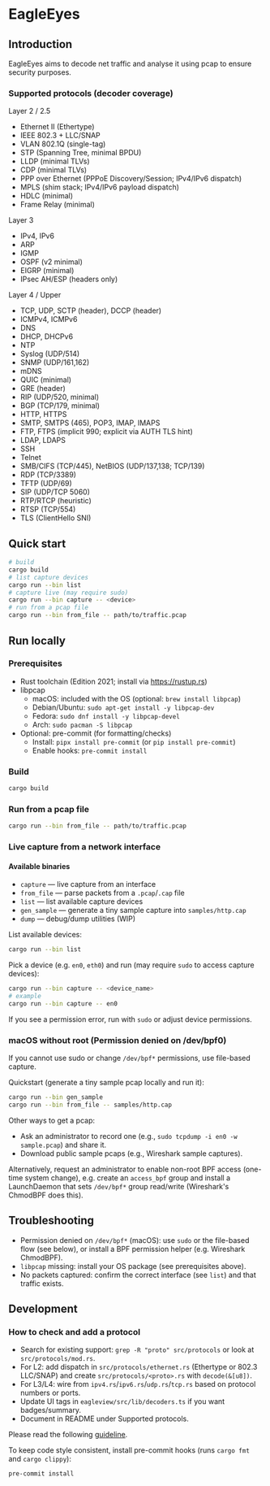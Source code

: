 # EagleEyes

## Introduction

EagleEyes aims to decode net traffic and analyse it using pcap to ensure security purposes.

### Supported protocols (decoder coverage)
Layer 2 / 2.5
- Ethernet II (Ethertype)
- IEEE 802.3 + LLC/SNAP
- VLAN 802.1Q (single-tag)
- STP (Spanning Tree, minimal BPDU)
- LLDP (minimal TLVs)
- CDP (minimal TLVs)
- PPP over Ethernet (PPPoE Discovery/Session; IPv4/IPv6 dispatch)
- MPLS (shim stack; IPv4/IPv6 payload dispatch)
- HDLC (minimal)
- Frame Relay (minimal)

Layer 3
- IPv4, IPv6
- ARP
- IGMP
- OSPF (v2 minimal)
- EIGRP (minimal)
- IPsec AH/ESP (headers only)

Layer 4 / Upper
- TCP, UDP, SCTP (header), DCCP (header)
- ICMPv4, ICMPv6
- DNS
- DHCP, DHCPv6
- NTP
- Syslog (UDP/514)
- SNMP (UDP/161,162)
- mDNS
- QUIC (minimal)
- GRE (header)
- RIP (UDP/520, minimal)
- BGP (TCP/179, minimal)
- HTTP, HTTPS
- SMTP, SMTPS (465), POP3, IMAP, IMAPS
- FTP, FTPS (implicit 990; explicit via AUTH TLS hint)
- LDAP, LDAPS
- SSH
- Telnet
- SMB/CIFS (TCP/445), NetBIOS (UDP/137,138; TCP/139)
- RDP (TCP/3389)
- TFTP (UDP/69)
- SIP (UDP/TCP 5060)
- RTP/RTCP (heuristic)
- RTSP (TCP/554)
- TLS (ClientHello SNI)

## Quick start

```sh
# build
cargo build
# list capture devices
cargo run --bin list
# capture live (may require sudo)
cargo run --bin capture -- <device>
# run from a pcap file
cargo run --bin from_file -- path/to/traffic.pcap
```

## Run locally

### Prerequisites

- Rust toolchain (Edition 2021; install via https://rustup.rs)
- libpcap
  - macOS: included with the OS (optional: `brew install libpcap`)
  - Debian/Ubuntu: `sudo apt-get install -y libpcap-dev`
  - Fedora: `sudo dnf install -y libpcap-devel`
  - Arch: `sudo pacman -S libpcap`
- Optional: pre-commit (for formatting/checks)
  - Install: `pipx install pre-commit` (or `pip install pre-commit`)
  - Enable hooks: `pre-commit install`

### Build

```sh
cargo build
```

### Run from a pcap file

```sh
cargo run --bin from_file -- path/to/traffic.pcap
```

### Live capture from a network interface

#### Available binaries
- `capture` — live capture from an interface
- `from_file` — parse packets from a `.pcap`/`.cap` file
- `list` — list available capture devices
- `gen_sample` — generate a tiny sample capture into `samples/http.cap`
- `dump` — debug/dump utilities (WIP)

List available devices:

```sh
cargo run --bin list
```

Pick a device (e.g. `en0`, `eth0`) and run (may require `sudo` to access capture devices):

```sh
cargo run --bin capture -- <device_name>
# example
cargo run --bin capture -- en0
```

If you see a permission error, run with `sudo` or adjust device permissions.

### macOS without root (Permission denied on /dev/bpf0)

If you cannot use sudo or change `/dev/bpf*` permissions, use file-based capture.

Quickstart (generate a tiny sample pcap locally and run it):

```sh
cargo run --bin gen_sample
cargo run --bin from_file -- samples/http.cap
```

Other ways to get a pcap:
- Ask an administrator to record one (e.g., `sudo tcpdump -i en0 -w sample.pcap`) and share it.
- Download public sample pcaps (e.g., Wireshark sample captures).

Alternatively, request an administrator to enable non-root BPF access (one-time system change), e.g. create an `access_bpf` group and install a LaunchDaemon that sets `/dev/bpf*` group read/write (Wireshark's ChmodBPF does this).

## Troubleshooting
- Permission denied on `/dev/bpf*` (macOS): use `sudo` or the file-based flow (see below), or install a BPF permission helper (e.g. Wireshark ChmodBPF).
- `libpcap` missing: install your OS package (see prerequisites above).
- No packets captured: confirm the correct interface (see `list`) and that traffic exists.

## Development

### How to check and add a protocol
- Search for existing support: `grep -R "proto" src/protocols` or look at `src/protocols/mod.rs`.
- For L2: add dispatch in `src/protocols/ethernet.rs` (Ethertype or 802.3 LLC/SNAP) and create `src/protocols/<proto>.rs` with `decode(&[u8])`.
- For L3/L4: wire from `ipv4.rs`/`ipv6.rs`/`udp.rs`/`tcp.rs` based on protocol numbers or ports.
- Update UI tags in `eagleview/src/lib/decoders.ts` if you want badges/summary.
- Document in README under Supported protocols.

Please read the following [guideline](doc/guideline.md).

To keep code style consistent, install pre-commit hooks (runs `cargo fmt` and `cargo clippy`):

```sh
pre-commit install
```
